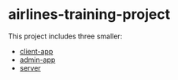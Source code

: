 # airlines-training-project

This project includes three smaller:

* [client-app](client-app/README.md)
* [admin-app](admin-app/README.md)
* [server](server/README.md)
